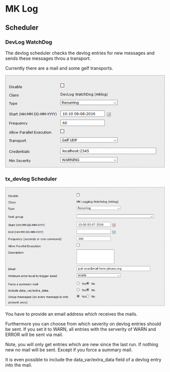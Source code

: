 MK Log
======

Scheduler
-----------

### DevLog WatchDog

The devlog scheduler checks the devlog entries for new messages and sends
these messages throu a transport.

Currently there are a mail and some gelf transports.

![](../../Images/SchedulerWatchDog.png)


### tx_devlog Scheduler

![](../../Images/SchedulerTask.png)

You have to provide an email address which receives the mails.

Furthermore you can choose from which severity on devlog entries should be sent. If you set it to WARN, all entries with the serverity of WARN and ERROR will be sent via mail.

Note, you will only get entries which are new since the last run. If nothing new no mail will be sent. Except if you force a summary mail.

It is even possible to include the data\_var/extra\_data field of a devlog entry into the mail.

